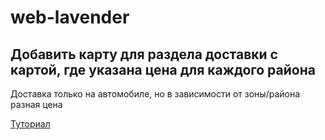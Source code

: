 # web-lavender

## Добавить карту для раздела доставки с картой, где указана цена для каждого района

Доставка только на автомобиле, но в зависимости от зоны/района разная цена

[Туториал](https://vc.ru/u/715837-tosha-shukhratov/204472-kak-sozdat-kartu-dlya-sluzhby-dostavki-edy-ot-otrisovki-zony-do-analitiki-lichnyi-opyt)


